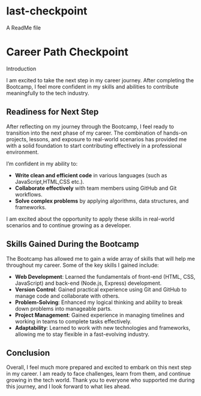 # last-checkpoint
A ReadMe file
# Career Path Checkpoint
 Introduction

I am excited to take the next step in my career journey. After completing the Bootcamp, I feel more confident in my skills and abilities to contribute meaningfully to the 
tech industry.

## Readiness for Next Step
After reflecting on my journey through the Bootcamp, I feel ready to transition into the next phase of my career. The combination of hands-on projects, lessons, and exposure 
to real-world scenarios has provided me with a solid foundation to start contributing effectively in a professional environment.

I’m confident in my ability to:
- **Write clean and efficient code** in various languages (such as JavaScript,HTML,CSS etc.).
- **Collaborate effectively** with team members using GitHub and Git workflows.
- **Solve complex problems** by applying algorithms, data structures, and frameworks.

I am excited about the opportunity to apply these skills in real-world scenarios and to continue growing as a developer.

## Skills Gained During the Bootcamp
The Bootcamp has allowed me to gain a wide array of skills that will help me throughout my career. Some of the key skills I gained include:

- **Web Development**: Learned the fundamentals of front-end (HTML, CSS, JavaScript) and back-end (Node.js, Express) development.
- **Version Control**: Gained practical experience using Git and GitHub to manage code and collaborate with others.
- **Problem-Solving**: Enhanced my logical thinking and ability to break down problems into manageable parts.
- **Project Management**: Gained experience in managing timelines and working in teams to complete tasks effectively.
- **Adaptability**: Learned to work with new technologies and frameworks, allowing me to stay flexible in a fast-evolving industry.

## Conclusion
Overall, I feel much more prepared and excited to embark on this next step in my career. I am ready to face challenges, learn from them, and continue growing in the tech world. Thank you to everyone who supported me during this journey, and I look forward to what lies ahead.
